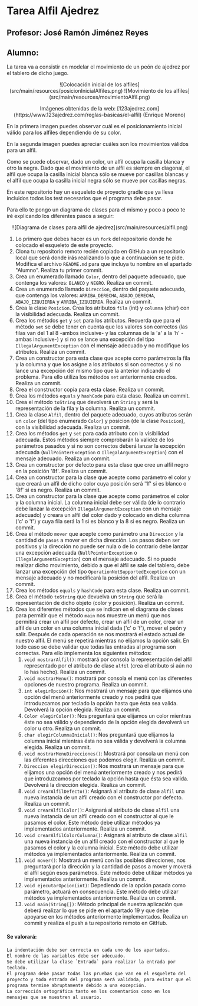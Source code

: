# Tarea Alfil Ajedrez
## Profesor: José Ramón Jiménez Reyes
## Alumno:

La tarea va a consistir en modelar el movimiento de un peón de ajedrez por el tablero de dicho juego.
<div align="center">
<p>
![Colocación inicial de los alfiles](src/main/resources/posicionInicialAlfiles.png)
![Movimiento de los alfiles](src/main/resources/movimientoAlfil.png)
</p>
<p style="text-size: xx-small">Imágenes obtenidas de la web: [123ajedrez.com](https://www.123ajedrez.com/reglas-basicas/el-alfil) (Enrique Moreno)</p>
</div>

En la primera imagen puedes observar cuál es el posicionamiento inicial válido para los alfiles dependiendo de su color.

En la segunda imagen puedes apreciar cuáles son los movimientos válidos para un alfil. 

Como se puede observar, dado un color, un alfil ocupa la casilla blanca y otro la negra. Dado que el movimiento de un alfil es siempre en diagonal, el alfil que ocupa la casilla inicial blanca sólo se mueve por casillas blancas y el alfil que ocupa la casilla inicial negra sólo se mueve por casillas negras.

En este repositorio hay un esqueleto de proyecto gradle que ya lleva incluidos todos los test necesarios que el programa debe pasar.

Para ello te pongo un diagrama de clases para el mismo y poco a poco te iré explicando los diferentes pasos a seguir:
<div align="center">!![Diagrama de clases para alfil de ajedrez](src/main/resources/alfil.png)
</div>

1. Lo primero que debes hacer es un `fork` del repositorio donde he colocado el esqueleto de este proyecto.
2. Clona tu repositorio remoto recién copiado en GitHub a un repositorio local que será donde irás realizando lo que a continuación se te pide. Modifica el archivo `README.md` para que incluya tu nombre en el apartado "Alumno". Realiza tu primer commit.
3. Crea un enumerado llamado `Color`, dentro del paquete adecuado, que contenga los valores: `BLANCO` y `NEGRO`. Realiza un commit.
4. Crea un enumerado llamado `Direccion`, dentro del paquete adecuado, que contenga los valores: `ARRIBA_DERECHA`, `ABAJO_DERECHA`, `ABAJO_IZQUIERDA` y `ARRIBA_IZQUIERDA`.  Realiza un commit.
5. Crea la clase `Posicion`. Crea los atributos `fila` (int) y `columna` (char) con la visibilidad adecuada. Realiza un commit.
6. Crea los métodos `get` y `set` para los atributos. Recuerda que para el método `set` se debe tener en cuenta que los valores son correctos (las filas van del 1 al 8 -ambos inclusive- y las columnas de la 'a' a la 'h' -ambas inclusive-)  y si no se lance una excepción del tipo `IllegalArgumentException` con el mensaje adecuado y no modifique los atributos. Realiza un commit.
7. Crea un constructor para esta clase que acepte como parámetros la fila y la columna y que los asigne a los atributos si son correctos  y si no lance una excepción del mismo tipo que la anterior indicando el problema. Para ello utiliza los métodos `set` anteriormente creados. Realiza un commit.
8. Crea el constructor copia para esta clase. Realiza un commit.
9. Crea los métodos `equals` y `hashCode` para esta clase. Realiza un commit.
10. Crea el método `toString` que devolverá un `String` y será la representación de la fila y la columna. Realiza un commit.
11. Crea la clase `Alfil`, dentro del paquete adecuado, cuyos atributos serán un `color` (del tipo enumerado `Color`) y posicion (de la clase `Posicion`), con la visibilidad adecuada. Realiza un commit.
12. Crea los métodos `get` y `set` para cada atributo con la visibilidad adecuada. Estos métodos siempre comprobarán la validez de los parámetros pasados y si no son correctos deberá lanzar la excepción adecuada (`NullPointerException` o `IllegalArgumentException`) con el mensaje adecuado. Realiza un commit.
13. Crea un constructor por defecto para esta clase que cree un alfil negro en la posición '8f'. Realiza un commit.
14. Crea un constructor para la clase que acepte como parámetro el color y que creará un alfil de dicho color cuya posición será '1f' si es blanco o '8f' si es negro. Realiza un commit.
15. Crea un constructor para la clase que acepte como parámetros el color y la columna inicial. La columna inicial debe ser válida (de lo contrario debe lanzar la excepción `IllegalArgumentException` con un mensaje adecuado) y creara un alfil del color dado y colocado en dicha columna ('c' o 'f') y cuya fila será la 1 si es blanco y la 8 si es negro. Realiza un commit.
16. Crea el método `mover` que acepte como parámetro una `Direccion` y la cantidad de `pasos` a mover en dicha dirección. Los pasos deben ser positivos y la dirección no puede ser nula o de lo contrario debe lanzar una excepción adecuada (`NullPointerException` o `IllegalArgumentException`) con el mensaje adecuado. Si no puede realizar dicho movimiento, debido a que el álfil se sale del tablero, debe lanzar una excepción del tipo `OperationNotSupportedException` con un mensaje adecuado y no modificará la posición del alfil. Realiza un commit.
17. Crea los métodos `equals` y `hashCode` para esta clase. Realiza un commit.
18. Crea el método `toString` que devuelva un `String` que será la representación de dicho objeto (color y posición). Realiza un commit.
19. Crea los diferentes métodos que se indican en el diagrama de clases para permitir que el método `main` nos muestre un menú que nos permitirá crear un alfil por defecto, crear un alfil de un color, crear un alfil de un color en una columna inicial dada ('c' o 'f'), mover el peón y salir. Después de cada operación se nos mostrará el estado actual de nuestro alfil. El menú se repetirá mientras no elijamos la opción salir. En todo caso se debe validar que todas las entradas al programa son correctas. Para ello implementa los siguientes métodos:
    1. `void mostrarAlfil()`: mostrará por consola la representación del alfil representado por el atributo de clase `alfil` (crea el atributo si aún no lo has hecho). Realiza un commit.
    2. `void mostrarMenu()`: mostrará por consola el menú con las diferentes opciones de nuestro programa. Realiza un commit.
    3. `int elegirOpción()`: Nos mostrará un mensaje para que elijamos una opción del menú anteriormente creado y nos pedirá que introduzcamos por teclado la opción hasta que ésta sea valida. Devolverá la opción elegida. Realiza un commit.
    4. `Color elegirColor()`: Nos preguntará que elijamos un color mientras éste no sea válido y dependiendo de la opción elegida devolverá un color u otro. Realiza un commit.
    5. `char elegirColumnaInicial()`: Nos preguntará que elijamos la columna inicial mientras ésta no sea válida y devolverá la columna elegida. Realiza un commit.
    6. `void mostrarMenuDirecciones()`: Mostrará por consola un menú con las diferentes direcciones que podemos elegir. Realiza un commit.
    7. `Direccion elegirDireccion()`: Nos mostrará un mensaje para que elijamos una opción del menú anteriormente creado y nos pedirá que introduzcamos por teclado la opción hasta que ésta sea valida. Devolverá la dirección elegida. Realiza un commit.
    8. `void crearAlfilDefecto()`: Asignará al atributo de clase `alfil` una nueva instancia de un alfil creado con el constructor por defecto. Realiza un commit.
    9. `void crearAlfilColor()`: Asignará al atributo de clase `alfil` una nueva instancia de un alfil creado con el constructor al que le pasamos el color. Este método debe utilizar métodos ya implementados anteriormente. Realiza un commit.
    10. `void crearAlfilColorColumna()`: Asignará al atributo de clase `alfil` una nueva instancia de un alfil creado con el constructor al que le pasamos el color y la columna inicial. Este método debe utilizar métodos ya implementados anteriormente. Realiza un commit.
    11. `void mover()`: Mostrará un menú con las posibles direcciones, nos preguntará por la dirección y la cantidad de pasos a mover y moverá el alfil según esos parámetros. Este método debe utilizar métodos ya implementados anteriormente. Realiza un commit.
    12. `void ejecutarOpcion(int)`: Depediendo de la opción pasada como parámetro, actuará en consecuencia. Este método debe utilizar métodos ya implementados anteriormente. Realiza un commit.
    13. `void main(String[])`: Método principal de nuestra aplicación que deberá realizar lo que se pide en el apartado 19 y que debe apoyarse en los métodos anteriormente implementados. Realiza un commit y realiza el push a tu repositorio remoto en GitHub.


#### Se valorará:

    La indentación debe ser correcta en cada uno de los apartados.
    El nombre de las variables debe ser adecuado.
    Se debe utilizar la clase `Entrada` para realizar la entrada por teclado.
    El programa debe pasar todas las pruebas que van en el esqueleto del proyecto y toda entrada del programa será validada, para evitar que el programa termine abruptamente debido a una excepción.
    La corrección ortográfica tanto en los comentarios como en los mensajes que se muestren al usuario.
